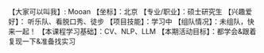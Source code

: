 【大家可以叫我】: Mooan
【坐标】：北京
【专业/职业】：硕士研究生
【兴趣爱好】： 听乐队、看脱口秀、徒步
【项目技能】：学习中
【组队情况】：未组队，快来一起！
【本课程学习基础】：CV、NLP、LLM
【本期活动目标】：都学会&跟着复现一下&准备找实习
